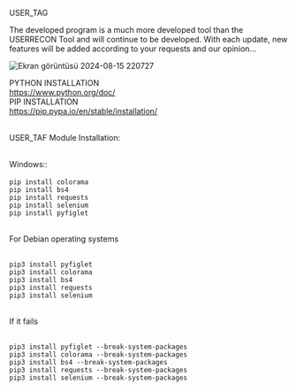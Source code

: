 USER_TAG

The developed program is a much more developed tool than the USERRECON Tool and will continue to be developed.
With each update, new features will be added according to your requests and our opinion...

![Ekran görüntüsü 2024-08-15 220727](https://github.com/user-attachments/assets/531b9ec6-c604-4e9c-90b5-931f8cd444af)

PYTHON INSTALLATION <br>
https://www.python.org/doc/<br>
PIP INSTALLATION<br>
https://pip.pypa.io/en/stable/installation/<br><br>

USER_TAF Module Installation:<br><br>

Windows:: <br><br>
`pip install colorama`<br>
`pip install bs4`<br>
`pip install requests`<br>
`pip install selenium`<br>
`pip install pyfiglet`<br><br>

For Debian operating systems<br><br>

`pip3 install pyfiglet`<br>
`pip3 install colorama`<br>
`pip3 install bs4`<br>
`pip3 install requests`<br>
`pip3 install selenium`<br><br>

If it fails<br><br>

`pip3 install pyfiglet --break-system-packages`<br>
`pip3 install colorama --break-system-packages`<br>
`pip3 install bs4 --break-system-packages`<br>
`pip3 install requests --break-system-packages`<br>
`pip3 install selenium --break-system-packages`<br><br>


